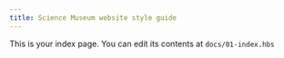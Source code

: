 ```yaml
---
title: Science Museum website style guide
---
```


This is your index page. You can edit its contents at `docs/01-index.hbs`
